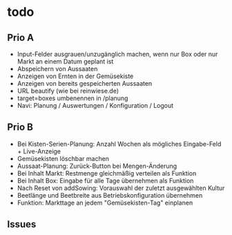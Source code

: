 # todo

## Prio A

- Input-Felder ausgrauen/unzugänglich machen, wenn nur Box oder nur Markt an einem Datum geplant ist
- Abspeichern von Aussaaten
- Anzeigen von Ernten in der Gemüsekiste
- Anzeigen von bereits gespeicherten Aussaaten
- URL beautify (wie bei reinwiese.de)
- target=boxes umbenennen in /planung
- Navi: Planung / Auswertungen / Konfiguration / Logout

## Prio B

- Bei Kisten-Serien-Planung: Anzahl Wochen als mögliches Eingabe-Feld + Live-Anzeige
- Gemüsekisten löschbar machen
- Aussaat-Planung: Zurück-Button bei Mengen-Änderung
- Bei Inhalt Markt: Restmenge gleichmäßig verteilen als Funktion
- Bei Inhalt Box: Eingabe für alle Tage übernehmen als Funktion
- Nach Reset von addSowing: Vorauswahl der zuletzt ausgewählten Kultur
- Beetlänge und Beetbreite aus Betriebskonfiguration übernehmen
- Funktion: Markttage an jedem "Gemüsekisten-Tag" einplanen

## Issues
